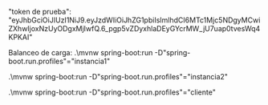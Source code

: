 "token de prueba": "eyJhbGciOiJIUzI1NiJ9.eyJzdWIiOiJhZG1pbiIsImlhdCI6MTc1Mjc5NDgyMCwiZXhwIjoxNzUyODgxMjIwfQ.6_pgp5vZDyxhlaDEyGYcrMW_jU7uap0tvesWq4KPKAI"

Balanceo de carga:
.\mvnw spring-boot:run -D"spring-boot.run.profiles"="instancia1"

.\mvnw spring-boot:run -D"spring-boot.run.profiles"="instancia2"

.\mvnw spring-boot:run -D"spring-boot.run.profiles"="cliente"
